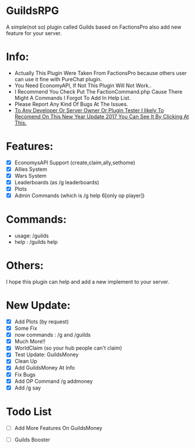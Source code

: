 # GuildsRPG
A simple(not so) plugin called Guilds based on FactionsPro also add new feature for your server.

# Info:
- Actually This Plugin Were Taken From FactionsPro because others user can use it fine with PureChat plugin.
- You Need EconomyAPI, If Not This Plugin Will Not Work..
- I Recommend You Check Put The FactionCommand.php Cause There Might A Commands I Forgot To Add In Help List.
- Please Report Any Kind Of Bugs At The Issues.
- [To Any Developer Or Server Owner Or Plugin Tester I likely To Recomend On This New Year Update 2017 You Can See It By Clicking At This.](https://github.com/ArchRPG/GuildsRPG/tree/NewYear2017)

# Features:

- [x] EconomysAPI Support (create,claim,ally,sethome)
- [x] Allies System
- [x] Wars System
- [x] Leaderboards (as /g leaderboards)
- [x] Plots
- [x] Admin Commands (which is /g help 6[only op player])

# Commands:

- usage: /guilds
- help : /guilds help

# Others:
I hope this plugin can help and add a new implement to your server.

# New Update:

- [x] Add Plots (by request)
- [x] Some Fix
- [x] now commands : /g and /guilds
- [x] Much More!!
- [x] WorldClaim (so your hub people can't claim)
- [x] Test Update: GuildsMoney
- [x] Clean Up
- [x] Add GuildsMoney At Info
- [x] Fix Bugs
- [x] Add OP Command /g addmoney <guilds> <money>
- [x] Add /g say <message>

# Todo List
- [ ] Add More Features On GuildsMoney
- [ ] Guilds Booster


